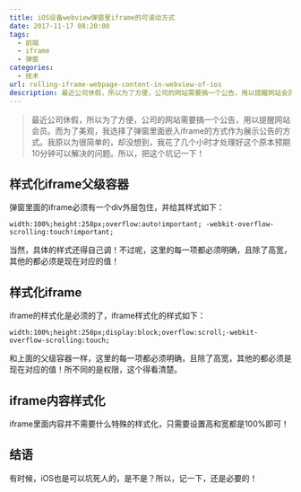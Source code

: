 ```yaml
---
title: iOS设备webview弹窗里iframe的可滚动方式
date: 2017-11-17 08:20:00
tags: 
  - 前端
  - iframe
  - 弹窗
categories:
  - 技术
url: rolling-iframe-webpage-content-in-webview-of-ios
description: 最近公司休假，所以为了方便，公司的网站需要搞一个公告，用以提醒网站会员。而为了美观，我选择了弹窗里面嵌入iframe的方式作为展示公告的方式。我原以为很简单的，却没想到，我花了几个小时才处理好这个原本预期10分钟可以解决的问题。所以，把这个坑记一下！
---
```


> 最近公司休假，所以为了方便，公司的网站需要搞一个公告，用以提醒网站会员。而为了美观，我选择了弹窗里面嵌入iframe的方式作为展示公告的方式。我原以为很简单的，却没想到，我花了几个小时才处理好这个原本预期10分钟可以解决的问题。所以，把这个坑记一下！


## 样式化iframe父级容器

弹窗里面的iframe必须有一个div外层包住，并给其样式如下：

```
width:100%;height:258px;overflow:auto!important; -webkit-overflow-scrolling:touch!important;
```


当然，具体的样式还得自己调！不过呢，这里的每一项都必须明确，且除了高宽，其他的都必须是现在对应的值！

## 样式化iframe

iframe的样式化是必须的了，iframe样式化的样式如下：

```
width:100%;height:258px;display:block;overflow:scroll;-webkit-overflow-scrolling:touch;
```


和上面的父级容器一样，这里的每一项都必须明确，且除了高宽，其他的都必须是现在对应的值！所不同的是权限，这个得看清楚。

## iframe内容样式化

iframe里面内容并不需要什么特殊的样式化，只需要设置高和宽都是100%即可！

## 结语

有时候，iOS也是可以坑死人的，是不是？所以，记一下，还是必要的！

